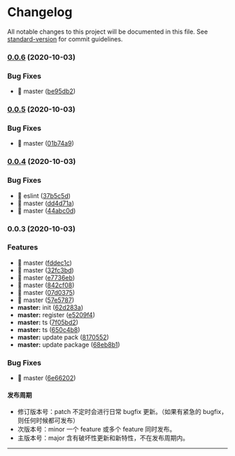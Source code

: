 # Changelog

All notable changes to this project will be documented in this file. See [standard-version](https://github.com/conventional-changelog/standard-version) for commit guidelines.

### [0.0.6](https://github.com/chenjiajing23/apis/compare/v0.0.5...v0.0.6) (2020-10-03)


### Bug Fixes

* 🐛 master ([be95db2](https://github.com/chenjiajing23/apis/commit/be95db2e63e2c9b66578a6fb1aa651a0496e45c1))

### [0.0.5](https://github.com/chenjiajing23/apis/compare/v0.0.4...v0.0.5) (2020-10-03)


### Bug Fixes

* 🐛 master ([01b74a9](https://github.com/chenjiajing23/apis/commit/01b74a9e7e3c05a302fd09f07dd193fd2a166027))

### [0.0.4](https://github.com/chenjiajing23/apis/compare/v0.0.3...v0.0.4) (2020-10-03)


### Bug Fixes

* 🐛 eslint ([37b5c5d](https://github.com/chenjiajing23/apis/commit/37b5c5d088d617e0786beccd546c0281b90d3262))
* 🐛 master ([dd4d71a](https://github.com/chenjiajing23/apis/commit/dd4d71a0691a5b7418a3baed1dfd6a97f8ae3001))
* 🐛 master ([44abc0d](https://github.com/chenjiajing23/apis/commit/44abc0d2162cc522527e94d170a60137d521cf83))

### 0.0.3 (2020-10-03)


### Features

* 🎸 master ([fddec1c](https://github.com/chenjiajing23/apis/commit/fddec1c14ffc3edcd5fddcb14c86130d0dbd48bf))
* 🎸 master ([32fc3bd](https://github.com/chenjiajing23/apis/commit/32fc3bde5977d3de9c53e37efb899866d29f159a))
* 🎸 master ([e7736eb](https://github.com/chenjiajing23/apis/commit/e7736eb4e6d30b1d4d283a4fb6fdbf7f741d7a85))
* 🎸 master ([842cf08](https://github.com/chenjiajing23/apis/commit/842cf08054bb3722ef07355bd39611cad5503ccb))
* 🎸 master ([07d0375](https://github.com/chenjiajing23/apis/commit/07d0375eb02a3bb390de8388750e54362774b529))
* 🎸 master ([57e5787](https://github.com/chenjiajing23/apis/commit/57e578736dfaffe1da2d5ad538bf0c8e081048a4))
* **master:** init ([62d283a](https://github.com/chenjiajing23/apis/commit/62d283a870eedc852ef951d6b6c32b7d4cc63636))
* **master:** register ([e5209f4](https://github.com/chenjiajing23/apis/commit/e5209f4a400e917cae165cf1fffc70eb69e90412))
* **master:** ts ([7f05bd2](https://github.com/chenjiajing23/apis/commit/7f05bd279b9dc12d17ddcff5ff5c0813a6b62fb5))
* **master:** ts ([650c4b8](https://github.com/chenjiajing23/apis/commit/650c4b8abd1d0b231df78a9c8301e5b064ac90c9))
* **master:** update pack ([8170552](https://github.com/chenjiajing23/apis/commit/8170552a43d5531e10366acd5b2a29a014359630))
* **master:** update package ([68eb8b1](https://github.com/chenjiajing23/apis/commit/68eb8b139c1b7b1cfdf0a83f267b8254ec4ba72c))


### Bug Fixes

* 🐛 master ([6e66202](https://github.com/chenjiajing23/apis/commit/6e66202da61be3fea1ec720609d0a6102c2b9c5d))

#### 发布周期

- 修订版本号：patch 不定时会进行日常 bugfix 更新。（如果有紧急的 bugfix，则任何时候都可发布）
- 次版本号：minor 一个 feature 或多个 feature 同时发布。
- 主版本号：major 含有破坏性更新和新特性，不在发布周期内。

---
